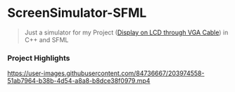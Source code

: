 # ScreenSimulator-SFML
>Just a simulator for my Project ([<ins>Display on LCD through VGA Cable</ins>](https://drive.google.com/drive/folders/1-_RUN7aMtAW_MCv8avKm5oitbWRtyFvc?usp=sharing)) in C++ and SFML

### Project Highlights
https://user-images.githubusercontent.com/84736667/203974558-51ab7964-b38b-4d54-a8a8-b8dce38f0979.mp4
